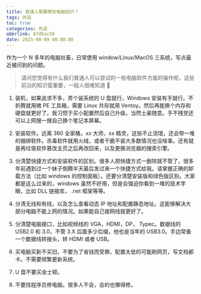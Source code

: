 ```yaml
---
title: 普通人需要哪些电脑知识？
tags: 外设
toc: true
categories: 外设
abbrlink: 87d5ac58
date: 2025-08-09 00:00:00
---
```


作为一个 N 多年的电脑社畜，日常使用 window/Linux/MacOS 三系统，写点最近被问到的问题。

> 请问您觉得有什么我们普通人可以尝试的一些电脑软件方面的操作呢，这些前沿的知识蛮重要，一般人很难知道 🌹

 <!--more-->

1. 装机，如果追求不多，弄个装系统的 U 盘就行，Windows 安装有手就行。不折腾就用微 PE 工具箱，需要 Linux 共存就用 Ventoy。然后再能换个内存和硬盘就更好了。我习惯于买小配置然后自己升级，当然土豪随意。手不残党还可以上网搜一搜自己换个笔记本屏幕。

2. 安装软件。远离 360 全家桶，xx 大师，xx 精灵，这些不止流氓，还会带一堆的捆绑软件。杀毒软件就用火绒，或者干脆不装大多数情况也没啥事。还有就是再垃圾软件篡改主页之后再改回来，以及更换浏览器的搜索引擎。

3. 分清楚快捷方式和安装软件的区别。很多人把快捷方式一删除就不管了，很多年前遇到过一个妹子倒腾半天最后发过来一个快捷方式给我。请掌握正确的卸载方法（比如 windows 的控制面板）。还要分清楚安装版和绿色版区别。大家都是这么过来的，windows 虽然不好用，但是会强迫你看到一堆的技术字眼，比如 DLL 链接库， .net 框架等等。

4. 分清无线和有线，以及怎么查看动态 IP 地址和配置静态地址。这能够解决大部分电脑不能上网的情况。如果能自己接网线就更好了。

5. 分清楚电脑接口，比如视频线的 VGA，HDMI，DP， Typec。数据线的 USB2.0 和 3.0，不管 3.X 后面多少后缀，他也是当年的 USB3.0。手边常备一个数据线转接头，转 HDMI 或者 USB。

6. 买电脑买新不买旧，不要为了省钱而受罪。配置太低的可能刷网页，写文档都卡。不需要频繁更新系统。

7. U 盘不要买金士顿。

8. 不要找程序员修电脑。很多人不会，会的也懒得修。
